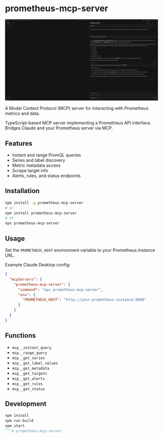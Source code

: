# prometheus-mcp-server

![Prometheus MCP Server](images/prometheus-mcp-server.jpg)

A Model Context Protocol (MCP) server for interacting with Prometheus metrics and data.

TypeScript-based MCP server implementing a Prometheus API interface. Bridges Claude and your Prometheus server via MCP.

## Features

- Instant and range PromQL queries
- Series and label discovery
- Metric metadata access
- Scrape target info
- Alerts, rules, and status endpoints

## Installation

```bash
npm install -g prometheus-mcp-server
# or
npm install prometheus-mcp-server
# or
npx prometheus-mcp-server
```

## Usage

Set the `PROMETHEUS_HOST` environment variable to your Prometheus instance URL.

Example Claude Desktop config:

```json
{
  "mcpServers": {
    "prometheus-mcp-server": {
      "command": "npx prometheus-mcp-server",
      "env": {
        "PROMETHEUS_HOST": "http://your-prometheus-instance:9090"
      }
    }
  }
}
```

## Functions

- `mcp__instant_query`
- `mcp__range_query`
- `mcp__get_series`
- `mcp__get_label_values`
- `mcp__get_metadata`
- `mcp__get_targets`
- `mcp__get_alerts`
- `mcp__get_rules`
- `mcp__get_status`

## Development

```bash
npm install
npm run build
npm start
```# prometheus-mcp-server
